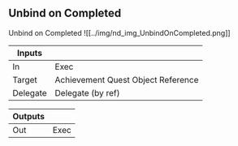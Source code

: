 ## Unbind on Completed
Unbind on Completed
![[../img/nd_img_UnbindOnCompleted.png]]

|Inputs||
|--|--|
| In | Exec |
| Target | Achievement Quest Object Reference |
| Delegate | Delegate (by ref) |

|Outputs||
|--|--|
| Out | Exec |
